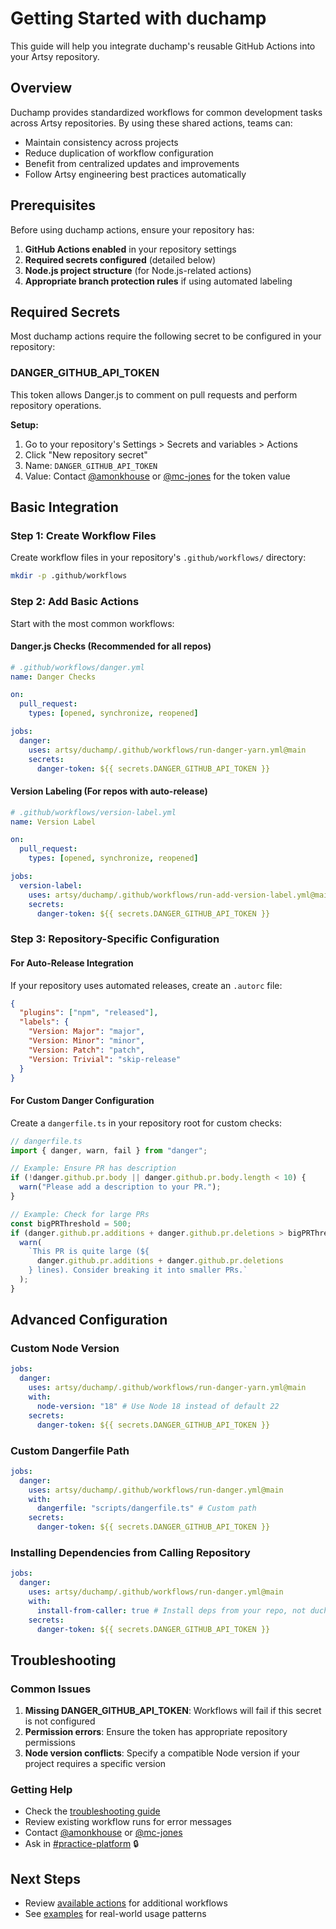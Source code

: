 # Getting Started with duchamp

This guide will help you integrate duchamp's reusable GitHub Actions into your Artsy repository.

## Overview

Duchamp provides standardized workflows for common development tasks across Artsy repositories. By using these shared actions, teams can:

- Maintain consistency across projects
- Reduce duplication of workflow configuration
- Benefit from centralized updates and improvements
- Follow Artsy engineering best practices automatically

## Prerequisites

Before using duchamp actions, ensure your repository has:

1. **GitHub Actions enabled** in your repository settings
2. **Required secrets configured** (detailed below)
3. **Node.js project structure** (for Node.js-related actions)
4. **Appropriate branch protection rules** if using automated labeling

## Required Secrets

Most duchamp actions require the following secret to be configured in your repository:

### DANGER_GITHUB_API_TOKEN

This token allows Danger.js to comment on pull requests and perform repository operations.

**Setup:**

1. Go to your repository's Settings > Secrets and variables > Actions
2. Click "New repository secret"
3. Name: `DANGER_GITHUB_API_TOKEN`
4. Value: Contact [@amonkhouse](https://github.com/amonkhouse) or [@mc-jones](https://github.com/mc-jones) for the token value

## Basic Integration

### Step 1: Create Workflow Files

Create workflow files in your repository's `.github/workflows/` directory:

```bash
mkdir -p .github/workflows
```

### Step 2: Add Basic Actions

Start with the most common workflows:

#### Danger.js Checks (Recommended for all repos)

```yaml
# .github/workflows/danger.yml
name: Danger Checks

on:
  pull_request:
    types: [opened, synchronize, reopened]

jobs:
  danger:
    uses: artsy/duchamp/.github/workflows/run-danger-yarn.yml@main
    secrets:
      danger-token: ${{ secrets.DANGER_GITHUB_API_TOKEN }}
```

#### Version Labeling (For repos with auto-release)

```yaml
# .github/workflows/version-label.yml
name: Version Label

on:
  pull_request:
    types: [opened, synchronize, reopened]

jobs:
  version-label:
    uses: artsy/duchamp/.github/workflows/run-add-version-label.yml@main
    secrets:
      danger-token: ${{ secrets.DANGER_GITHUB_API_TOKEN }}
```

### Step 3: Repository-Specific Configuration

#### For Auto-Release Integration

If your repository uses automated releases, create an `.autorc` file:

```json
{
  "plugins": ["npm", "released"],
  "labels": {
    "Version: Major": "major",
    "Version: Minor": "minor",
    "Version: Patch": "patch",
    "Version: Trivial": "skip-release"
  }
}
```

#### For Custom Danger Configuration

Create a `dangerfile.ts` in your repository root for custom checks:

```typescript
// dangerfile.ts
import { danger, warn, fail } from "danger";

// Example: Ensure PR has description
if (!danger.github.pr.body || danger.github.pr.body.length < 10) {
  warn("Please add a description to your PR.");
}

// Example: Check for large PRs
const bigPRThreshold = 500;
if (danger.github.pr.additions + danger.github.pr.deletions > bigPRThreshold) {
  warn(
    `This PR is quite large (${
      danger.github.pr.additions + danger.github.pr.deletions
    } lines). Consider breaking it into smaller PRs.`
  );
}
```

## Advanced Configuration

### Custom Node Version

```yaml
jobs:
  danger:
    uses: artsy/duchamp/.github/workflows/run-danger-yarn.yml@main
    with:
      node-version: "18" # Use Node 18 instead of default 22
    secrets:
      danger-token: ${{ secrets.DANGER_GITHUB_API_TOKEN }}
```

### Custom Dangerfile Path

```yaml
jobs:
  danger:
    uses: artsy/duchamp/.github/workflows/run-danger.yml@main
    with:
      dangerfile: "scripts/dangerfile.ts" # Custom path
    secrets:
      danger-token: ${{ secrets.DANGER_GITHUB_API_TOKEN }}
```

### Installing Dependencies from Calling Repository

```yaml
jobs:
  danger:
    uses: artsy/duchamp/.github/workflows/run-danger.yml@main
    with:
      install-from-caller: true # Install deps from your repo, not duchamp
    secrets:
      danger-token: ${{ secrets.DANGER_GITHUB_API_TOKEN }}
```

## Troubleshooting

### Common Issues

1. **Missing DANGER_GITHUB_API_TOKEN**: Workflows will fail if this secret is not configured
2. **Permission errors**: Ensure the token has appropriate repository permissions
3. **Node version conflicts**: Specify a compatible Node version if your project requires a specific version

### Getting Help

- Check the [troubleshooting guide](./troubleshooting.md)
- Review existing workflow runs for error messages
- Contact [@amonkhouse](https://github.com/amonkhouse) or [@mc-jones](https://github.com/mc-jones)
- Ask in [#practice-platform](https://artsy.slack.com/messages/practice-platform) 🔒

## Next Steps

- Review [available actions](./actions.md) for additional workflows
- See [examples](./examples.md) for real-world usage patterns

